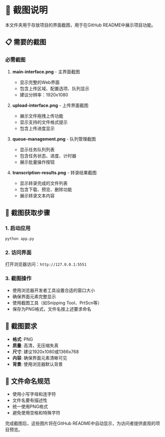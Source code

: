 # 📸 截图说明

本文件夹用于存放项目的界面截图，用于在GitHub README中展示项目功能。

## 📋 需要的截图

### 必需截图
1. **main-interface.png** - 主界面截图
   - 显示完整的Web界面
   - 包含上传区域、配置选项、队列显示
   - 建议分辨率：1920x1080

2. **upload-interface.png** - 上传界面截图
   - 展示文件拖拽上传功能
   - 显示支持的文件格式提示
   - 包含上传进度显示

3. **queue-management.png** - 队列管理截图
   - 显示任务队列列表
   - 包含任务状态、进度、计时器
   - 展示批量操作按钮

4. **transcription-results.png** - 转录结果截图
   - 显示转录完成的文件列表
   - 包含下载、预览、删除功能
   - 展示转录文本内容

## 📝 截图获取步骤

### 1. 启动应用
```bash
python app.py
```

### 2. 访问界面
打开浏览器访问：`http://127.0.0.1:5551`

### 3. 截图操作
- 使用浏览器开发者工具设置合适的窗口大小
- 确保界面元素完整显示
- 使用截图工具（如Snipping Tool、PrtScn等）
- 保存为PNG格式，文件名按上述要求命名

## 🎨 截图要求

- **格式**: PNG
- **质量**: 高清，无压缩失真
- **尺寸**: 建议1920x1080或1366x768
- **内容**: 确保界面元素清晰可见
- **背景**: 使用浏览器默认背景

## 📁 文件命名规范

- 使用小写字母和连字符
- 文件名要有描述性
- 统一使用PNG格式
- 避免使用空格和特殊字符

完成截图后，这些图片将在GitHub README中自动显示，为访问者提供直观的项目预览。
